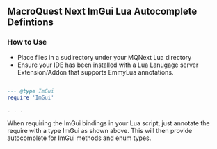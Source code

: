 ## MacroQuest Next ImGui Lua Autocomplete Defintions

### How to Use
- Place files in a sudirectory under your MQNext Lua directory
- Ensure your IDE has been installed with a Lua Lanugage server Extension/Addon that supports EmmyLua annotations.

```lua

--- @type ImGui
require 'ImGui'

. . .

```

When requiring the ImGui bindings in your Lua script, just annotate the require with a type ImGui as shown above.  This will then provide autocomplete for ImGui methods and enum types.
